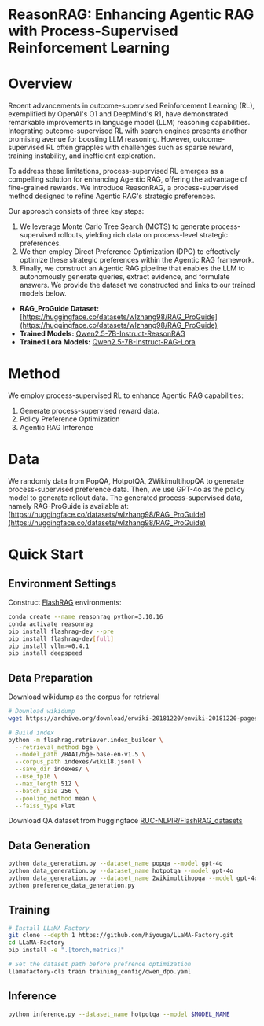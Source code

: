 # ReasonRAG: Enhancing Agentic RAG with Process-Supervised Reinforcement Learning

# Overview
Recent advancements in outcome-supervised Reinforcement Learning (RL), exemplified by OpenAI's O1 and DeepMind's R1, have demonstrated remarkable improvements in language model (LLM) reasoning capabilities. Integrating outcome-supervised RL with search engines presents another promising avenue for boosting LLM reasoning. However, outcome-supervised RL often grapples with challenges such as sparse reward, training instability, and inefficient exploration.

To address these limitations, process-supervised RL emerges as a compelling solution for enhancing Agentic RAG, offering the advantage of fine-grained rewards. We introduce ReasonRAG, a process-supervised method designed to refine Agentic RAG's strategic preferences.

Our approach consists of three key steps:

1. We leverage Monte Carlo Tree Search (MCTS) to generate process-supervised rollouts, yielding rich data on process-level strategic preferences.
2. We then employ Direct Preference Optimization (DPO) to effectively optimize these strategic preferences within the Agentic RAG framework.
3. Finally, we construct an Agentic RAG pipeline that enables the LLM to autonomously generate queries, extract evidence, and formulate answers.
We provide the dataset we constructed and links to our trained models below.

* **RAG_ProGuide Dataset:** [https://huggingface.co/datasets/wlzhang98/RAG_ProGuide](https://huggingface.co/datasets/wlzhang98/RAG_ProGuide)
* **Trained Models:** [Qwen2.5-7B-Instruct-ReasonRAG](https://huggingface.co/wlzhang98/Qwen2.5-7B-Instruct-ReasonRAG)
* **Trained Lora Models:** [Qwen2.5-7B-Instruct-RAG-Lora](https://huggingface.co/wlzhang98/Qwen2.5-7B-Instruct-RAG-Lora)

# Method
We employ process-supervised RL to enhance Agentic RAG capabilities:
1. Generate process-supervised reward data.
2. Policy Preference Optimization
3. Agentic RAG Inference

# Data
We randomly data from PopQA, HotpotQA, 2WikimultihopQA to generate process-supervised preference data. Then, we use GPT-4o as the policy model to generate rollout data. The generated process-supervised data, namely RAG-ProGuide is available at:  [https://huggingface.co/datasets/wlzhang98/RAG_ProGuide](https://huggingface.co/datasets/wlzhang98/RAG_ProGuide)

# Quick Start
## Environment Settings
Construct [FlashRAG](https://github.com/RUC-NLPIR/FlashRAG) environments:
```bash
conda create --name reasonrag python=3.10.16
conda activate reasonrag
pip install flashrag-dev --pre
pip install flashrag-dev[full]
pip install vllm>=0.4.1
pip install deepspeed
```

## Data Preparation

Download wikidump as the corpus for retrieval

```bash
# Download wikidump
wget https://archive.org/download/enwiki-20181220/enwiki-20181220-pages-articles.xml.bz2

# Build index
python -m flashrag.retriever.index_builder \
  --retrieval_method bge \
  --model_path /BAAI/bge-base-en-v1.5 \
  --corpus_path indexes/wiki18.jsonl \
  --save_dir indexes/ \
  --use_fp16 \
  --max_length 512 \
  --batch_size 256 \
  --pooling_method mean \
  --faiss_type Flat 
```

Download QA dataset from huggingface [RUC-NLPIR/FlashRAG_datasets](https://huggingface.co/datasets/RUC-NLPIR/FlashRAG_datasets)

## Data Generation
```bash
python data_generation.py --dataset_name popqa --model gpt-4o
python data_generation.py --dataset_name hotpotqa --model gpt-4o
python data_generation.py --dataset_name 2wikimultihopqa --model gpt-4o
python preference_data_generation.py 
```

## Training
```bash
# Install LLaMA Factory
git clone --depth 1 https://github.com/hiyouga/LLaMA-Factory.git
cd LLaMA-Factory
pip install -e ".[torch,metrics]"

# Set the dataset path before prefrence optimization
llamafactory-cli train training_config/qwen_dpo.yaml
```

## Inference
```bash
python inference.py --dataset_name hotpotqa --model $MODEL_NAME
```
